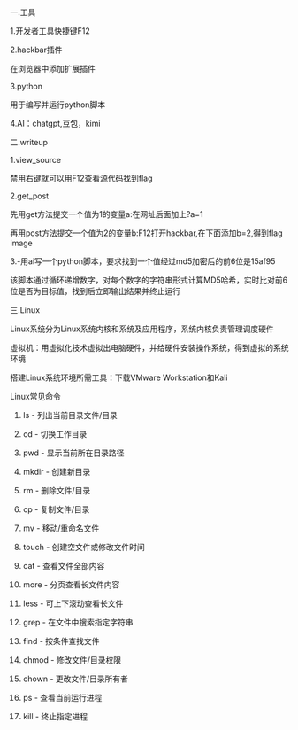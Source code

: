一.工具

1.开发者工具快捷键F12

2.hackbar插件

在浏览器中添加扩展插件

3.python

用于编写并运行python脚本

4.AI：chatgpt,豆包，kimi

二.writeup

1.view_source

禁用右键就可以用F12查看源代码找到flag

2.get_post

先用get方法提交一个值为1的变量a:在网址后面加上?a=1

再用post方法提交一个值为2的变量b:F12打开hackbar,在下面添加b=2,得到flag image

3.-用ai写一个python脚本，要求找到一个值经过md5加密后的前6位是15af95

该脚本通过循环递增数字，对每个数字的字符串形式计算MD5哈希，实时比对前6位是否为目标值，找到后立即输出结果并终止运行

三.Linux

Linux系统分为Linux系统内核和系统及应用程序，系统内核负责管理调度硬件

虚拟机：用虚拟化技术虚拟出电脑硬件，并给硬件安装操作系统，得到虚拟的系统环境

搭建Linux系统环境所需工具：下载VMware Workstation和Kali

Linux常见命令

1. ls - 列出当前目录文件/目录

2. cd - 切换工作目录

3. pwd - 显示当前所在目录路径

4. mkdir - 创建新目录

5. rm - 删除文件/目录

6. cp - 复制文件/目录

7. mv - 移动/重命名文件

8. touch - 创建空文件或修改文件时间

9. cat - 查看文件全部内容

10. more - 分页查看长文件内容

11. less - 可上下滚动查看长文件

12. grep - 在文件中搜索指定字符串

13. find - 按条件查找文件

14. chmod - 修改文件/目录权限

15. chown - 更改文件/目录所有者

16. ps - 查看当前运行进程

17. kill - 终止指定进程
